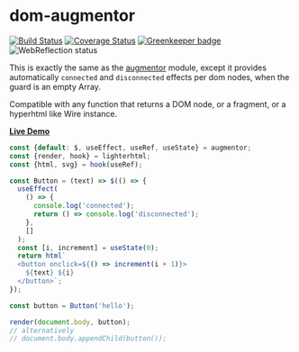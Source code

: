 # dom-augmentor

[![Build Status](https://travis-ci.com/WebReflection/dom-augmentor.svg?branch=master)](https://travis-ci.com/WebReflection/dom-augmentor) [![Coverage Status](https://coveralls.io/repos/github/WebReflection/dom-augmentor/badge.svg?branch=master)](https://coveralls.io/github/WebReflection/dom-augmentor?branch=master) [![Greenkeeper badge](https://badges.greenkeeper.io/WebReflection/dom-augmentor.svg)](https://greenkeeper.io/) ![WebReflection status](https://offline.report/status/webreflection.svg)



This is exactly the same as the [augmentor](https://github.com/WebReflection/augmentor) module, except it provides automatically `connected` and `disconnected` effects per dom nodes, when the guard is an empty Array.

Compatible with any function that returns a DOM node, or a fragment, or a hyperhtml like Wire instance.

**[Live Demo](https://codepen.io/WebReflection/pen/maQXwq)**

```js
const {default: $, useEffect, useRef, useState} = augmentor;
const {render, hook} = lighterhtml;
const {html, svg} = hook(useRef);

const Button = (text) => $(() => {
  useEffect(
    () => {
      console.log('connected');
      return () => console.log('disconnected');
    },
    []
  );
  const [i, increment] = useState(0);
  return html`
  <button onclick=${() => increment(i + 1)}>
    ${text} ${i}
  </button>`;
});

const button = Button('hello');

render(document.body, button);
// alternatively
// document.body.appendChild(button());
```
